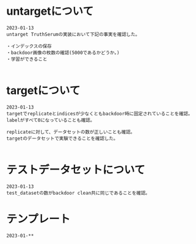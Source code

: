 # untargetについて
```
2023-01-13
untarget TruthSerumの実装において下記の事実を確認した。

・インデックスの保存
・backdoor画像の枚数の確認(5000であるかどうか。)
・学習ができること


``` 

# targetについて
```
2023-01-13
targetでreplicateとindicesが少なくともbackdoor時に固定されていることを確認。
labelがすべて0になっていることも確認。

replicateに対して、データセットの数が正しいことも確認。
targetのデータセットで実験できることを確認した。


```
# テストデータセットについて
```
2023-01-13
test_datasetの数がbackdoor clean共に同じであることを確認。
```
# テンプレート
```
2023-01-**
```